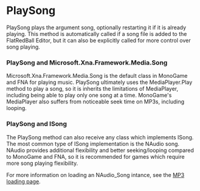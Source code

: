 # PlaySong

PlaySong plays the argument song, optionally restarting it if it is already playing. This method is automatically called if a song file is added to the FlatRedBall Editor, but it can also be explicitly called for more control over song playing.

### PlaySong and Microsoft.Xna.Framework.Media.Song

Microsoft.Xna.Framework.Media.Song is the default class in MonoGame and FNA for playing music. PlaySong ultimately uses the MediaPlayer.Play method to play a song, so it is inherits the limitations of MediaPlayer, including being able to play only one song at a time. MonoGame's MediaPlayer also suffers from noticeable seek time on MP3s, including looping.

### PlaySong and ISong

The PlaySong method can also receive any class which implements ISong. The most common type of ISong implementation is the NAudio song. NAudio provides additional flexibility and better seeking/looping compared to MonoGame and FNA, so it is recommended for games which require more song playing flexibility.

For more information on loading an NAudio\_Song intance, see the [MP3 loading page](../../../../glue-reference/files/glue-reference-mp3-file-mp3.md).

